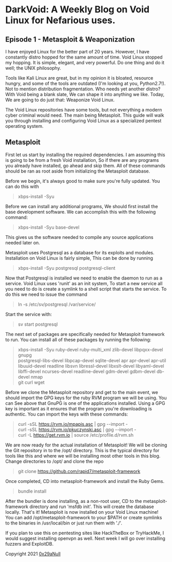 # DarkVoid: A Weekly Blog on Void Linux for Nefarious uses.
## Episode 1 - Metasploit & Weaponization

I have enjoyed Linux for the better part of 20 years. However,
I have constantly distro hopped for the same amount of time. Void Linux
stopped my hopping. It is simple, elegant, and very powerful. Do one thing and
do it well; the UNIX philosophy.

Tools like Kali Linux are great, but in my opinion it is bloated, resource
hungry, and some of the tools are outdated (I'm looking at you, Python2.7!).
Not to mention distribution fragmentation. Who needs yet another distro? With
Void being a blank slate, We can shape it into anything we like. Today, We are
going to do just that: Weaponize Void Linux.

The Void Linux repositories have some tools, but not everything a modern
cyber criminal would need. The main being Metasploit. This guide will walk
you through installing and configuring Void Linux as a specialized pentest
operating system.

## Metasploit
  First let us start by installing the required dependencies. I am assuming
  this is going to be from a fresh Void installation, So if there are any
  programs you already have installed, go ahead and skip them. All of these
  commands should be ran as root aside from initializing the Metasploit
  database.

  Before we begin, it's always good to make sure you're fully updated.
  You can do this with
  > xbps-install -Syu

  Before we can install any additional programs, We should first install the
  base development software. We can accomplish this with the following command:
  > xbps-install -Syu base-devel

  This gives us the software needed to compile
  any source applications needed later on.

  Metasploit uses Postgresql as a database for its exploits and modules.
  Installation on Void Linux is fairly simple, This can be done by running
  > xbps-install -Syu postgresql postgresql-client

  Now that Postgresql is installed we need to enable the daemon to run as a
  service. Void Linux uses 'runit' as an init system, To start a new service all
  you need to do is create a symlink to a shell script that starts the service.
  To do this we need to issue the command
  > ln -s /etc/sv/postgresql /var/service/

  Start the service with:
  > sv start postgresql

  The next set of packages are specifically needed for Metasploit framework
  to run. You can install all of these packages by running the following:

  > xbps-install -Syu ruby-devel ruby-multi_xml zlib-devel libpqxx-devel gnupg \
  postgresql-libs-devel libpcap-devel sqlite-devel apr apr-devel apr-util \
  libuuid-devel readline libsvn libressl-devel libxslt-devel libyaml-devel \
  libffi-devel ncurses-devel readline-devel gdm-devel gdbm-devel db-devel nmap \
  git curl wget

  Before we clone the Metasploit repository and get to the main event, we should
  import the GPG keys for the ruby RVM program we will be using. You can See
  above that GnuPG is one of the applications installed. Using a GPG key is
  important as it ensures that the program you're downloading is authentic.
  You can import the keys with these commands:
  > curl -sSL https://rvm.io/mpapis.asc | gpg --import - \
  > curl -sSL https://rvm.io/pkuczynski.asc | gpg --import - \
  > curl -L https://get.rvm.io | source /etc/profile.d/rvm.sh

  We are now ready for the actual installation of Metasploit! We will be
  cloning the Git repository in to the /opt/ directory. This is the typical
  directory for tools like this and where we will be installing most other
  tools in this blog. Change directories to /opt/ and clone the repo
  > git clone https://github.com/rapid7/metasploit-framework

  Once completed, CD into metasploit-framework and install the Ruby Gems.
  > bundle install

  After the bundler is done installing, as a non-root user, CD to the
  metasploit-framework directory and run 'msfdb init'. This will create the
  database locally. That's it! Metasploit is now installed on your Void Linux
  machine! You can add /opt/metasploit-framework to your $PATH or create
  symlinks to the binaries in /usr/local/bin or just run them with './'.

  If you plan to use this on pentesting sites like HackTheBox or TryHackMe,
  I would suggest installing openvpn as well. Next week I will go over
  installing fuzzers and ExploitDB.

  Copyright 2021 [0x29aNull](0x29a@null.net)
